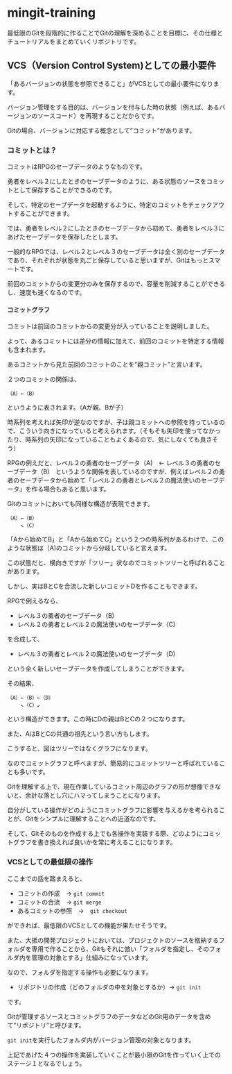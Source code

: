 # mingit-training

最低限のGitを段階的に作ることでGitの理解を深めることを目標に、その仕様とチュートリアルをまとめていくリポジトリです。

## VCS（Version Control System)としての最小要件

「あるバージョンの状態を参照できること」がVCSとしての最小要件になります。

バージョン管理をする目的は、バージョンを付与した時の状態（例えば、あるバージョンのソースコード）を再現することだからです。

Gitの場合、バージョンに対応する概念として”コミット”があります。

### コミットとは？

コミットはRPGのセーブデータのようなものです。

勇者をレベル２にしたときのセーブデータのように、ある状態のソースをコミットとして保存することができるのです。

そして、特定のセーブデータを起動するように、特定のコミットをチェックアウトすることができます。

では、勇者をレベル２にしたときのセーブデータから初めて、勇者をレベル３にあげたセーブデータを保存したとします。

一般的なRPGでは、レベル２とレベル３のセーブデータは全く別のセーブデータであり、それぞれが状態を丸ごと保存していると思いますが、Gitはもっとスマートです。

前回のコミットからの変更分のみを保存するので、容量を削減することができるし、速度も速くなるのです。

#### コミットグラフ

コミットは前回のコミットからの変更分が入っていることを説明しました。

よって、あるコミットには差分の情報に加えて、前回のコミットを特定する情報も含まれます。

あるコミットから見た前回のコミットのことを”親コミット”と言います。

２つのコミットの関係は、

```
（A）←（B）
```

というように表されます。（Aが親、Bが子）

時系列を考えれば矢印が逆なのですが、子は親コミットへの参照を持っているので、こういう向きになっていると考えられます。（そもそも矢印を使ってなかったり、時系列の矢印になっていることもよくあるので、気にしなくても良さそう）

RPGの例えだと、レベル２の勇者のセーブデータ（A)　← レベル３の勇者のセーブデータ（B)　というような関係を表しているのですが、例えばレベル２の勇者のセーブデータから始めて「レベル２の勇者とレベル２の魔法使いのセーブデータ」を作る場合もあると思います。

Gitのコミットにおいても同様な構造が表現できます。

```
（A）←（B）
　　 ↖︎（C）
```

「Aから始めてB」と「Aから始めてC」という２つの時系列があるわけで、このような状態は（A)のコミットから分岐していると言えます。

この状態だと、横向きですが「ツリー」状なのでコミットツリーと呼ばれることがあります。

しかし、実はBとCを合流した新しいコミットDを作ることもできます。

RPGで例えるなら、

- レベル３の勇者のセーブデータ（B)
- レベル２の勇者とレベル２の魔法使いのセーブデータ（C)

を合成して、

- レベル３の勇者とレベル２の魔法使いのセーブデータ（D)

という全く新しいセーブデータを作成してしまうことができます。

その結果、

```
（A）←（B）←（D）
　　 ↖︎（C）↙︎
```

という構造ができます。この時にDの親はBとCの２つになります。

また、AはBとCの共通の祖先という言い方もします。

こうすると、図はツリーではなくグラフになります。

なのでコミットグラフと呼べますが、簡易的にコミットツリーと呼ばれていることも多いです。

Gitを理解する上で、現在作業しているコミット周辺のグラフの形が想像できないと、余計な落とし穴にハマってしまうことになります。

自分がしている操作がどのようにコミットグラフに影響を与えるかを考られることが、Gitをシンプルに理解することへの近道なのです。

そして、Gitそのものを作成する上でも各操作を実装する際、どのようにコミットグラフを書き換えれば良いかを常に考えることになります。

### VCSとしての最低限の操作

ここまでの話を踏まえると、

- コミットの作成　→ `git commit`
- コミットの合流　→ `git merge`
- あるコミットの参照　→　`git checkout`

ができれば、最低限のVCSとしての機能が果たせそうです。

また、大抵の開発プロジェクトにおいては、プロジェクトのソースを格納するフォルダを専用で作ることから、Gitもそれに倣い「フォルダを指定し、そのフォルダ内を管理の対象とする」仕組みになっています。

なので、フォルダを指定する操作も必要になります。

- リポジトリの作成（どのフォルダの中を対象とするか）→ `git init`

です。

Gitが管理するソースとコミットグラフのデータなどのGit用のデータを含めて”リポジトリ”と呼びます。

`git init`を実行したフォルダ内がバージョン管理の対象となります。

上記であげた４つの操作を実装していくことが最小限のGitを作っていく上でのステージ１となるでしょう。

